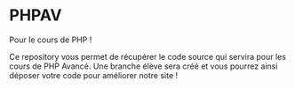# PHPAV
Pour le cours de PHP !

Ce repository vous permet de récupérer le code source qui servira pour les cours de PHP Avancé.
Une branche élève sera créé et vous pourrez ainsi déposer votre code pour améliorer notre site !
